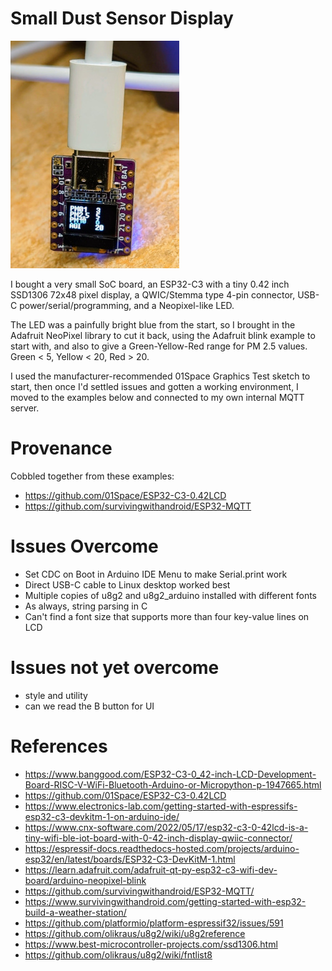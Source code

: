 # Small Dust Sensor Display

![](docs/dust.jpg)

I bought a very small SoC board, an ESP32-C3 with a tiny 0.42 inch SSD1306 72x48 pixel display, a
QWIC/Stemma type 4-pin connector, USB-C power/serial/programming, and
a Neopixel-like LED.

The LED was a painfully bright blue from the start, so I brought in the
Adafruit NeoPixel library to cut it back, using the Adafruit blink
example to start with, and also to give a Green-Yellow-Red range for PM 2.5 values. Green < 5, Yellow < 20, Red > 20. 

I used the manufacturer-recommended 01Space Graphics Test sketch to start, then once I'd settled issues and gotten a working environment, I moved to the examples below and connected to my own internal MQTT server.

# Provenance
Cobbled together from these examples:
- https://github.com/01Space/ESP32-C3-0.42LCD
- https://github.com/survivingwithandroid/ESP32-MQTT

# Issues Overcome
- Set CDC on Boot in Arduino IDE Menu to make Serial.print work
- Direct USB-C cable to Linux desktop worked best
- Multiple copies of u8g2 and u8g2_arduino installed with different fonts
- As always, string parsing in C
- Can't find a font size that supports more than four key-value lines on LCD

# Issues not yet overcome
- style and utility
- can we read the B button for UI

# References
- https://www.banggood.com/ESP32-C3-0_42-inch-LCD-Development-Board-RISC-V-WiFi-Bluetooth-Arduino-or-Micropython-p-1947665.html
- https://github.com/01Space/ESP32-C3-0.42LCD
- https://www.electronics-lab.com/getting-started-with-espressifs-esp32-c3-devkitm-1-on-arduino-ide/
- https://www.cnx-software.com/2022/05/17/esp32-c3-0-42lcd-is-a-tiny-wifi-ble-iot-board-with-0-42-inch-display-qwiic-connector/
- https://espressif-docs.readthedocs-hosted.com/projects/arduino-esp32/en/latest/boards/ESP32-C3-DevKitM-1.html
- https://learn.adafruit.com/adafruit-qt-py-esp32-c3-wifi-dev-board/arduino-neopixel-blink
- https://github.com/survivingwithandroid/ESP32-MQTT/
- https://www.survivingwithandroid.com/getting-started-with-esp32-build-a-weather-station/
- https://github.com/platformio/platform-espressif32/issues/591 
- https://github.com/olikraus/u8g2/wiki/u8g2reference
- https://www.best-microcontroller-projects.com/ssd1306.html
- https://github.com/olikraus/u8g2/wiki/fntlist8
